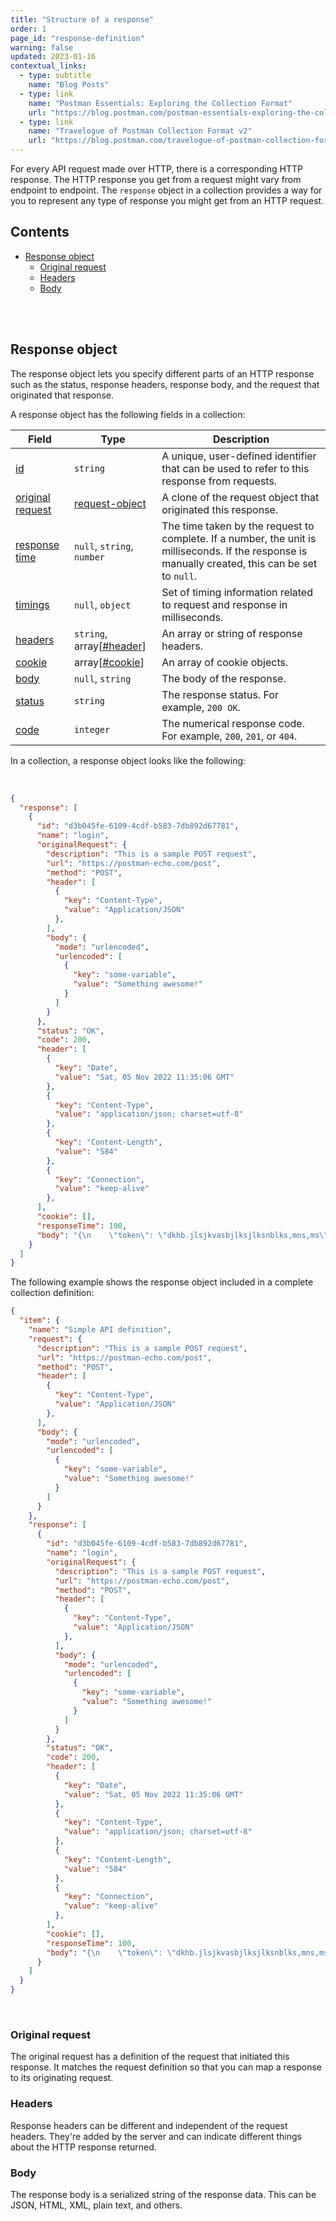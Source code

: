 ```yaml
---
title: "Structure of a response"
order: 1
page_id: "response-definition"
warning: false
updated: 2023-01-16
contextual_links:
  - type: subtitle
    name: "Blog Posts"
  - type: link
    name: "Postman Essentials: Exploring the Collection Format"
    url: "https://blog.postman.com/postman-essentials-exploring-the-collection-format/"
  - type: link
    name: "Travelogue of Postman Collection Format v2"
    url: "https://blog.postman.com/travelogue-of-postman-collection-format-v2/"
---
```


For every API request made over HTTP, there is a corresponding HTTP response. The HTTP response you get from a request might vary from endpoint to endpoint. The `response` object in a collection provides a way for you to represent any type of response you might get from an HTTP request.

## Contents

- [Response object](#response-object)
    - [Original request](#original-request)
    - [Headers](#headers)
    - [Body](#body)

<br />
<br />

## Response object

The response object lets you specify different parts of an HTTP response such as the status, response headers, response body, and the request that originated that response.

A response object has the following fields in a collection:

Field | Type | Description
--- | --- | ---
[id](https://github.com/postmanlabs/schemas/blob/develop/schemas/draft-07/v2.1.0/collection/response.json#LL7C2-L7C2) | `string` | A unique, user-defined identifier that can be used to refer to this response from requests.
[original request](https://github.com/postmanlabs/schemas/blob/develop/schemas/draft-07/v2.1.0/collection/response.json#L11) | [request-object](/docs/reference/request/) | A clone of the request object that originated this response.
[response time](https://github.com/postmanlabs/schemas/blob/develop/schemas/draft-07/v2.1.0/collection/response.json#L14) | `null`, `string`, `number` | The time taken by the request to complete. If a number, the unit is milliseconds. If the response is manually created, this can be set to `null`.
[timings](https://github.com/postmanlabs/schemas/blob/develop/schemas/draft-07/v2.1.0/collection/response.json#L23) | `null`, `object` | Set of timing information related to request and response in milliseconds.
[headers](https://github.com/postmanlabs/schemas/blob/develop/schemas/draft-07/v2.1.0/collection/response.json#L31) | `string`, array[[#header](/docs/reference/header/)] | An array or string of response headers.
[cookie](https://github.com/postmanlabs/schemas/blob/develop/schemas/draft-07/v2.1.0/collection/response.json#L58) | array[[#cookie](/docs/reference/cookie/)] | An array of cookie objects.
[body](https://github.com/postmanlabs/schemas/blob/develop/schemas/draft-07/v2.1.0/collection/response.json#L64) | `null`, `string` | The body of the response.
[status](https://github.com/postmanlabs/schemas/blob/develop/schemas/draft-07/v2.1.0/collection/response.json#L71) | `string` | The response status. For example, `200 OK`.
[code](https://github.com/postmanlabs/schemas/blob/develop/schemas/draft-07/v2.1.0/collection/response.json#L75) | `integer` | The numerical response code. For example, `200`, `201`, or `404`.

In a collection, a response object looks like the following:

<br />

```json
{
  "response": [
    {
      "id": "d3b045fe-6109-4cdf-b583-7db892d67781",
      "name": "login",
      "originalRequest": {
        "description": "This is a sample POST request",
        "url": "https://postman-echo.com/post",
        "method": "POST",
        "header": [
          {
            "key": "Content-Type",
            "value": "Application/JSON"
          },
        ],
        "body": {
          "mode": "urlencoded",
          "urlencoded": [
            {
              "key": "some-variable",
              "value": "Something awesome!"
            }
          ]
        }
      },
      "status": "OK",
      "code": 200,
      "header": [
        {
          "key": "Date",
          "value": "Sat, 05 Nov 2022 11:35:06 GMT"
        },
        {
          "key": "Content-Type",
          "value": "application/json; charset=utf-8"
        },
        {
          "key": "Content-Length",
          "value": "584"
        },
        {
          "key": "Connection",
          "value": "keep-alive"
        },
      ],
      "cookie": [],
      "responseTime": 100,
      "body": "{\n    \"token\": \"dkhb.jlsjkvasbjlksjlksnblks,mns,ms\"\n}"
    }
  ]
}
```

The following example shows the response object included in a complete collection definition:

```json
{
  "item": {
    "name": "Simple API definition",
    "request": {
      "description": "This is a sample POST request",
      "url": "https://postman-echo.com/post",
      "method": "POST",
      "header": [
        {
          "key": "Content-Type",
          "value": "Application/JSON"
        },
      ],
      "body": {
        "mode": "urlencoded",
        "urlencoded": [
          {
            "key": "some-variable",
            "value": "Something awesome!"
          }
        ]
      }
    },
    "response": [
      {
        "id": "d3b045fe-6109-4cdf-b583-7db892d67781",
        "name": "login",
        "originalRequest": {
          "description": "This is a sample POST request",
          "url": "https://postman-echo.com/post",
          "method": "POST",
          "header": [
            {
              "key": "Content-Type",
              "value": "Application/JSON"
            },
          ],
          "body": {
            "mode": "urlencoded",
            "urlencoded": [
              {
                "key": "some-variable",
                "value": "Something awesome!"
              }
            ]
          }
        },
        "status": "OK",
        "code": 200,
        "header": [
          {
            "key": "Date",
            "value": "Sat, 05 Nov 2022 11:35:06 GMT"
          },
          {
            "key": "Content-Type",
            "value": "application/json; charset=utf-8"
          },
          {
            "key": "Content-Length",
            "value": "584"
          },
          {
            "key": "Connection",
            "value": "keep-alive"
          },
        ],
        "cookie": [],
        "responseTime": 100,
        "body": "{\n    \"token\": \"dkhb.jlsjkvasbjlksjlksnblks,mns,ms\"\n}"
      }
    ]
  }
}
```

<br />

### Original request

The original request has a definition of the request that initiated this response. It matches the request definition so that you can map a response to its originating request.

### Headers

Response headers can be different and independent of the request headers. They're added by the server and can indicate different things about the HTTP response returned.

### Body

The response body is a serialized string of the response data. This can be JSON, HTML, XML, plain text, and others.

